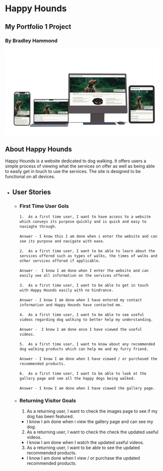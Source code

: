 # Happy Hounds

## My Portfolio 1 Project

### By Bradley Hammond

![Website Designs](assets/readmeimages/DeviceMockUp-2.0.jpg)

## About Happy Hounds

Happy Hounds is a website dedicated to dog walking. It offers users a simple process of viewing what the services on offer as well as being able to easily get in touch to use the services. The site is designed to be functional on all devices.

- ## User Stories

  - ### First Time User Gols

        1.  As a first time user, I want to have access to a website which conveys its purpose quickly and is quick and easy to naviagte through.

        Answer - I know this I am done when i enter the website and can see its purpose and navigate with ease.

        2.  As a first time user, I want to be able to learn about the services offered such as types of walks, the times of walks and other services offered if applicable.

        Answer -  I know I am done when I enter the website and can easily see all information on the services offered.

        3.  As a first time user, I want to be able to get in touch with Happy Hounds easily with no hindrance.

        Answer - I know I am done when I have entered my contact information and Happy Hounds have contacted me.

        4.  As a first time user, I want to be able to see useful videos regarding dog walking to better help my understanding.

        Answer -  I know I am done once I have viewed the useful videos.

        5.  As a first time user, I want to know about any recommended dog walking products which can help me and my furry friend.

        Answer - I know I am done when I have viewed / or purchased the recommended products.

        6.  As a first time user, I want to be able to look at the gallery page and see all the happy dogs being walked.

        Answer - I know I am done when I have viewed the gallery page.

  - ### Returning Visitor Goals

    1. As a returning user, I want to check the images page to see if my dog has been featured.

    - I know I am done when i view the gallery page and can see my dog.

    2. As a returning user, I want to check the check the updated useful videos.

    - I know I am done when I watch the updated useful videos.

    3. As a returning user, I want to be able to see the updated recommended products.

    - I know I am done when I view / or purchase the updated recommended products.
